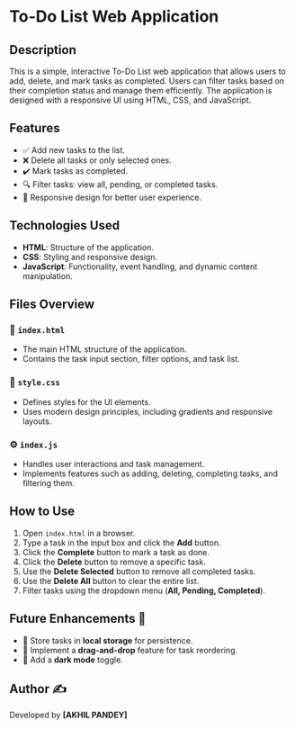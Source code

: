# To-Do List Web Application

## Description
This is a simple, interactive To-Do List web application that allows users to add, delete, and mark tasks as completed. Users can filter tasks based on their completion status and manage them efficiently. The application is designed with a responsive UI using HTML, CSS, and JavaScript.

## Features
- ✅ Add new tasks to the list.
- ❌ Delete all tasks or only selected ones.
- ✔️ Mark tasks as completed.
- 🔍 Filter tasks: view all, pending, or completed tasks.
- 📱 Responsive design for better user experience.

## Technologies Used
- **HTML**: Structure of the application.
- **CSS**: Styling and responsive design.
- **JavaScript**: Functionality, event handling, and dynamic content manipulation.

## Files Overview
### 📄 `index.html`
- The main HTML structure of the application.
- Contains the task input section, filter options, and task list.

### 🎨 `style.css`
- Defines styles for the UI elements.
- Uses modern design principles, including gradients and responsive layouts.

### ⚙️ `index.js`
- Handles user interactions and task management.
- Implements features such as adding, deleting, completing tasks, and filtering them.

## How to Use
1. Open `index.html` in a browser.
2. Type a task in the input box and click the **Add** button.
3. Click the **Complete** button to mark a task as done.
4. Click the **Delete** button to remove a specific task.
5. Use the **Delete Selected** button to remove all completed tasks.
6. Use the **Delete All** button to clear the entire list.
7. Filter tasks using the dropdown menu (**All, Pending, Completed**).

## Future Enhancements 🚀
- 💾 Store tasks in **local storage** for persistence.
- 🔄 Implement a **drag-and-drop** feature for task reordering.
- 🌙 Add a **dark mode** toggle.

## Author ✍️
Developed by **[AKHIL PANDEY]**
